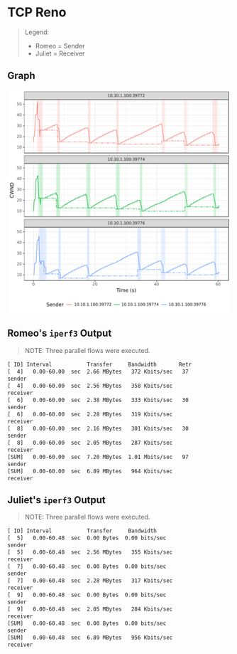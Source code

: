 # TCP Reno

> Legend:
>
> -	Romeo = Sender
> -	Juliet = Receiver

## Graph

![](sender-ss.svg)

## Romeo's `iperf3` Output

> NOTE: Three parallel flows were executed.

```shell
[ ID] Interval           Transfer     Bandwidth       Retr
[  4]   0.00-60.00  sec  2.66 MBytes   372 Kbits/sec   37             sender
[  4]   0.00-60.00  sec  2.56 MBytes   358 Kbits/sec                  receiver
[  6]   0.00-60.00  sec  2.38 MBytes   333 Kbits/sec   30             sender
[  6]   0.00-60.00  sec  2.28 MBytes   319 Kbits/sec                  receiver
[  8]   0.00-60.00  sec  2.16 MBytes   301 Kbits/sec   30             sender
[  8]   0.00-60.00  sec  2.05 MBytes   287 Kbits/sec                  receiver
[SUM]   0.00-60.00  sec  7.20 MBytes  1.01 Mbits/sec   97             sender
[SUM]   0.00-60.00  sec  6.89 MBytes   964 Kbits/sec                  receiver
```

## Juliet's `iperf3` Output

> NOTE: Three parallel flows were executed.

```shell
[ ID] Interval           Transfer     Bandwidth
[  5]   0.00-60.48  sec  0.00 Bytes  0.00 bits/sec                  sender
[  5]   0.00-60.48  sec  2.56 MBytes   355 Kbits/sec                  receiver
[  7]   0.00-60.48  sec  0.00 Bytes  0.00 bits/sec                  sender
[  7]   0.00-60.48  sec  2.28 MBytes   317 Kbits/sec                  receiver
[  9]   0.00-60.48  sec  0.00 Bytes  0.00 bits/sec                  sender
[  9]   0.00-60.48  sec  2.05 MBytes   284 Kbits/sec                  receiver
[SUM]   0.00-60.48  sec  0.00 Bytes  0.00 bits/sec                  sender
[SUM]   0.00-60.48  sec  6.89 MBytes   956 Kbits/sec                  receiver
```

